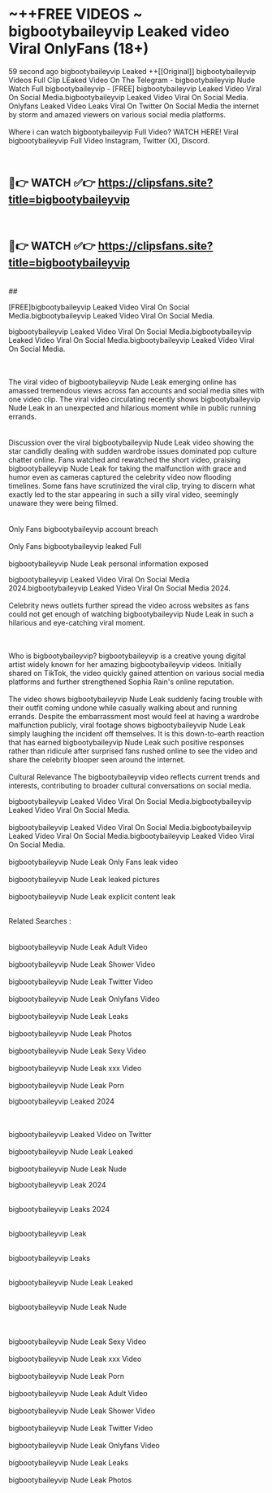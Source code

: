 # ~++FREE VIDEOS ~ bigbootybaileyvip Leaked video Viral OnlyFans (18+)<br>


59 second ago bigbootybaileyvip Leaked ++[[Original]] bigbootybaileyvip Videos Full Clip LEaked Video On The Telegram  - bigbootybaileyvip Nude  Watch Full bigbootybaileyvip - [FREE] bigbootybaileyvip Leaked Video Viral On Social Media.bigbootybaileyvip Leaked Video Viral On Social Media.   Onlyfans Leaked Video Leaks Viral On Twitter On Social Media the internet by storm and amazed viewers on various social media platforms. <br><br>
Where i can watch bigbootybaileyvip Full Video? WATCH HERE! Viral bigbootybaileyvip Full Video Instagram, Twitter (X), Discord. <br>


 <br>

##  🔴👉 WATCH ✅👉  <a href="https://clipsfans.site?title=bigbootybaileyvip&ref=git">https://clipsfans.site?title=bigbootybaileyvip</a> <br>
  <br>

##  🔴👉 WATCH ✅👉  <a href="https://clipsfans.site?title=bigbootybaileyvip&ref=git">https://clipsfans.site?title=bigbootybaileyvip</a> <br>
  <br>
  ##



[FREE]bigbootybaileyvip Leaked Video Viral On Social Media.bigbootybaileyvip Leaked Video Viral On Social Media. <br>

bigbootybaileyvip Leaked Video Viral On Social Media.bigbootybaileyvip Leaked Video Viral On Social Media.bigbootybaileyvip Leaked Video Viral On Social Media. <br>


  <br>

  <br>
The viral video of bigbootybaileyvip Nude Leak emerging online has amassed tremendous views across fan accounts and social media sites with one video clip. The viral video circulating recently shows bigbootybaileyvip Nude Leak in an unexpected and hilarious moment while in public running errands.<br>
<br>


<br>
Discussion over the viral bigbootybaileyvip Nude Leak video showing the star candidly dealing with sudden wardrobe issues dominated pop culture chatter online. Fans watched and rewatched the short video, praising bigbootybaileyvip Nude Leak for taking the malfunction with grace and humor even as cameras captured the celebrity video now flooding timelines. Some fans have scrutinized the viral clip, trying to discern what exactly led to the star appearing in such a silly viral video, seemingly unaware they were being filmed.<br>
<br>
<br> 
Only Fans bigbootybaileyvip account breach<br>
<br>
Only Fans bigbootybaileyvip leaked Full <br>
<br>
bigbootybaileyvip Nude Leak personal information exposed<br>

bigbootybaileyvip Leaked Video Viral On Social Media 2024.bigbootybaileyvip Leaked Video Viral On Social Media 2024. <br>
<br>
Celebrity news outlets further spread the video across websites as fans could not get enough of watching bigbootybaileyvip Nude Leak in such a hilarious and eye-catching viral moment.<br>
<br>

<br>
Who is bigbootybaileyvip? bigbootybaileyvip is a creative young digital artist widely known for her amazing bigbootybaileyvip videos. Initially shared on TikTok, the video quickly gained attention on various social media platforms and further strengthened Sophia Rain's online reputation.<br>
<br>
The video shows bigbootybaileyvip Nude Leak suddenly facing trouble with their outfit coming undone while casually walking about and running errands. Despite the embarrassment most would feel at having a wardrobe malfunction publicly, viral footage shows bigbootybaileyvip Nude Leak simply laughing the incident off themselves. It is this down-to-earth reaction that has earned bigbootybaileyvip Nude Leak such positive responses rather than ridicule after surprised fans rushed online to see the video and share the celebrity blooper seen around the internet.<br>
<br>
Cultural Relevance The bigbootybaileyvip video reflects current trends and interests, contributing to broader cultural conversations on social media.<br>

bigbootybaileyvip Leaked Video Viral On Social Media.bigbootybaileyvip Leaked Video Viral On Social Media.<br>
<br>
bigbootybaileyvip Leaked Video Viral On Social Media.bigbootybaileyvip Leaked Video Viral On Social Media.bigbootybaileyvip Leaked Video Viral On Social Media.<br>
<br>
bigbootybaileyvip Nude Leak Only Fans leak video<br>
<br>
bigbootybaileyvip Nude Leak leaked pictures<br>
<br>
bigbootybaileyvip Nude Leak explicit content leak<br>


<br>
Related Searches :<br>
<br>

<br>
bigbootybaileyvip Nude Leak Adult Video<br>
<br>
bigbootybaileyvip Nude Leak Shower Video<br>
<br>
bigbootybaileyvip Nude Leak Twitter Video<br>
<br>
bigbootybaileyvip Nude Leak Onlyfans Video<br>
<br>
bigbootybaileyvip Nude Leak Leaks<br>
<br>
bigbootybaileyvip Nude Leak Photos<br>

<br>
bigbootybaileyvip Nude Leak Sexy Video<br>
<br>
bigbootybaileyvip Nude Leak xxx Video<br>
<br>
bigbootybaileyvip Nude Leak Porn<br>

bigbootybaileyvip  Leaked 2024 <br> <br>
<br>

bigbootybaileyvip Leaked Video on Twitter <br>
<br>
bigbootybaileyvip Nude Leak Leaked<br>
<br>
bigbootybaileyvip Nude Leak Nude<br>


bigbootybaileyvip  Leak 2024 <br> <br>



bigbootybaileyvip  Leaks 2024 <br> <br>



 
bigbootybaileyvip  Leak<br> <br>



bigbootybaileyvip  Leaks<br> <br>


bigbootybaileyvip Nude Leak Leaked<br> <br>

bigbootybaileyvip Nude Leak Nude<br> <br>
<br> <br>
bigbootybaileyvip Nude Leak Sexy Video
<br> <br>
bigbootybaileyvip Nude Leak xxx Video
<br> <br>
bigbootybaileyvip Nude Leak Porn
<br> <br>
bigbootybaileyvip Nude Leak Adult Video
<br> <br>
bigbootybaileyvip Nude Leak Shower Video
<br> <br>
bigbootybaileyvip Nude Leak Twitter Video
<br> <br>
bigbootybaileyvip Nude Leak Onlyfans Video
<br> <br>
bigbootybaileyvip Nude Leak Leaks
<br> <br>
bigbootybaileyvip Nude Leak Photos






</p>




 



</p>










